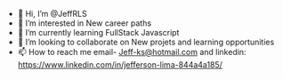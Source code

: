 - 👋 Hi, I’m @JeffRLS
- 👀 I’m interested in New career paths 
- 🌱 I’m currently learning  FullStack Javascript
- 💞️ I’m looking to collaborate on New projets and learning opportunities 
- 📫 How to reach me email- Jeff-ks@hotmail.com and linkedin: https://www.linkedin.com/in/jefferson-lima-844a4a185/

<!---
JeffRLS/JeffRLS is a ✨ special ✨ repository because its `README.md` (this file) appears on your GitHub profile.
You can click the Preview link to take a look at your changes.
--->
